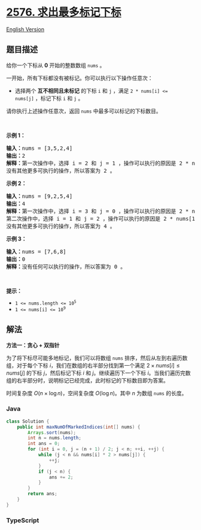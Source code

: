 # [2576. 求出最多标记下标](https://leetcode.cn/problems/find-the-maximum-number-of-marked-indices)

[English Version](/solution/2500-2599/2576.Find%20the%20Maximum%20Number%20of%20Marked%20Indices/README_EN.md)

## 题目描述

<!-- 这里写题目描述 -->

<p>给你一个下标从 <strong>0</strong>&nbsp;开始的整数数组&nbsp;<code>nums</code>&nbsp;。</p>

<p>一开始，所有下标都没有被标记。你可以执行以下操作任意次：</p>

<ul>
	<li>选择两个 <strong>互不相同且未标记</strong>&nbsp;的下标&nbsp;<code>i</code> 和&nbsp;<code>j</code>&nbsp;，满足&nbsp;<code>2 * nums[i] &lt;= nums[j]</code>&nbsp;，标记下标&nbsp;<code>i</code> 和&nbsp;<code>j</code>&nbsp;。</li>
</ul>

<p>请你执行上述操作任意次，返回<em>&nbsp;</em><code>nums</code>&nbsp;中最多可以标记的下标数目。</p>

<p>&nbsp;</p>

<p><strong>示例 1：</strong></p>

<pre>
<b>输入：</b>nums = [3,5,2,4]
<b>输出：</b>2
<strong>解释：</strong>第一次操作中，选择 i = 2 和 j = 1 ，操作可以执行的原因是 2 * nums[2] &lt;= nums[1] ，标记下标 2 和 1 。
没有其他更多可执行的操作，所以答案为 2 。
</pre>

<p><strong>示例 2：</strong></p>

<pre>
<b>输入：</b>nums = [9,2,5,4]
<b>输出：</b>4
<strong>解释：</strong>第一次操作中，选择 i = 3 和 j = 0 ，操作可以执行的原因是 2 * nums[3] &lt;= nums[0] ，标记下标 3 和 0 。
第二次操作中，选择 i = 1 和 j = 2 ，操作可以执行的原因是 2 * nums[1] &lt;= nums[2] ，标记下标 1 和 2 。
没有其他更多可执行的操作，所以答案为 4 。
</pre>

<p><strong>示例 3：</strong></p>

<pre>
<b>输入：</b>nums = [7,6,8]
<b>输出：</b>0
<strong>解释：</strong>没有任何可以执行的操作，所以答案为 0 。
</pre>

<p>&nbsp;</p>

<p><strong>提示：</strong></p>

<ul>
	<li><code>1 &lt;= nums.length &lt;= 10<sup>5</sup></code></li>
	<li><code>1 &lt;= nums[i] &lt;= 10<sup>9</sup></code></li>
</ul>

## 解法

**方法一：贪心 + 双指针**

为了将下标尽可能多地标记，我们可以将数组 `nums` 排序，然后从左到右遍历数组，对于每个下标 $i$，我们在数组的右半部分找到第一个满足 $2 \times nums[i] \leq nums[j]$ 的下标 $j$，然后标记下标 $i$ 和 $j$。继续遍历下一个下标 $i$。当我们遍历完数组的右半部分时，说明标记已经完成，此时标记的下标数目即为答案。

时间复杂度 $O(n \times \log n)$，空间复杂度 $O(\log n)$。其中 $n$ 为数组 `nums` 的长度。

### **Java**

```java
class Solution {
    public int maxNumOfMarkedIndices(int[] nums) {
        Arrays.sort(nums);
        int n = nums.length;
        int ans = 0;
        for (int i = 0, j = (n + 1) / 2; j < n; ++i, ++j) {
            while (j < n && nums[i] * 2 > nums[j]) {
                ++j;
            }
            if (j < n) {
                ans += 2;
            }
        }
        return ans;
    }
}
```

### **TypeScript**
